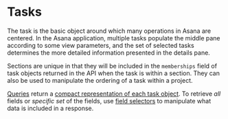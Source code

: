 # Tasks

The task is the basic object around which many operations in Asana are centered. In the Asana application, multiple tasks populate the middle pane according to some view parameters, and the set of selected tasks determines the more detailed information presented in the details pane.

Sections are unique in that they will be included in the `memberships` field of task objects returned in the API when the task is within a section. They can also be used to manipulate the ordering of a task within a project.

[Queries](/reference/gettasks) return a [compact representation of each task object](/reference/tasks). To retrieve *all* fields or *specific set* of the fields, use [field selectors](/docs/inputoutput-options) to manipulate what data is included in a response.

